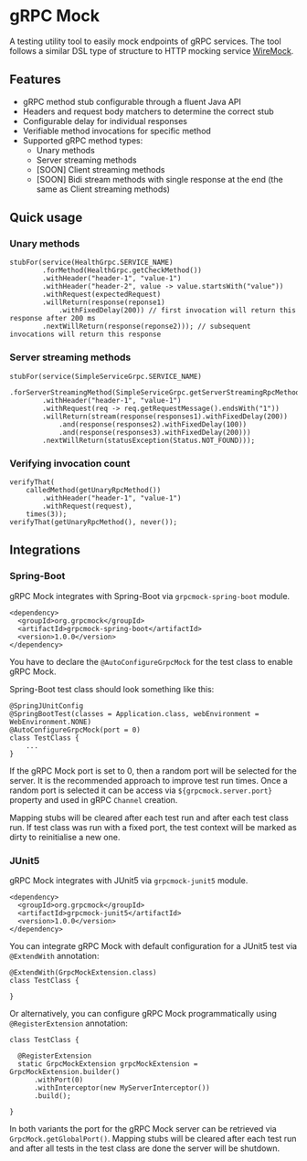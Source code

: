 # gRPC Mock
A testing utility tool to easily mock endpoints of gRPC services. 
The tool follows a similar DSL type of structure to HTTP mocking service [WireMock](https://github.com/tomakehurst/wiremock).

## Features

 - gRPC method stub configurable through a fluent Java API
 - Headers and request body matchers to determine the correct stub
 - Configurable delay for individual responses
 - Verifiable method invocations for specific method
 - Supported gRPC method types:
    - Unary methods
    - Server streaming methods
    - [SOON] Client streaming methods
    - [SOON] Bidi stream methods with single response at the end (the same as Client streaming methods)
    
## Quick usage

### Unary methods

```
stubFor(service(HealthGrpc.SERVICE_NAME)
        .forMethod(HealthGrpc.getCheckMethod())
        .withHeader("header-1", "value-1")
        .withHeader("header-2", value -> value.startsWith("value"))
        .withRequest(expectedRequest)
        .willReturn(response(reponse1)
            .withFixedDelay(200)) // first invocation will return this response after 200 ms
        .nextWillReturn(response(reponse2))); // subsequent invocations will return this response
```

### Server streaming methods

```
stubFor(service(SimpleServiceGrpc.SERVICE_NAME)
        .forServerStreamingMethod(SimpleServiceGrpc.getServerStreamingRpcMethod())
        .withHeader("header-1", "value-1")
        .withRequest(req -> req.getRequestMessage().endsWith("1"))
        .willReturn(stream(response(responses1).withFixedDelay(200))
            .and(response(responses2).withFixedDelay(100))
            .and(response(responses3).withFixedDelay(200)))
        .nextWillReturn(statusException(Status.NOT_FOUND)));
```

### Verifying invocation count

```
verifyThat(
    calledMethod(getUnaryRpcMethod())
        .withHeader("header-1", "value-1")
        .withRequest(request),
    times(3));
verifyThat(getUnaryRpcMethod(), never());
```

## Integrations

### Spring-Boot

gRPC Mock integrates with Spring-Boot via `grpcmock-spring-boot` module. 

```
<dependency>
  <groupId>org.grpcmock</groupId>
  <artifactId>grpcmock-spring-boot</artifactId>
  <version>1.0.0</version>
</dependency>
```

You have to declare the `@AutoConfigureGrpcMock` for the test class to enable gRPC Mock.

Spring-Boot test class should look something like this:
```
@SpringJUnitConfig
@SpringBootTest(classes = Application.class, webEnvironment = WebEnvironment.NONE)
@AutoConfigureGrpcMock(port = 0)
class TestClass {
    ...
}
```

If the gRPC Mock port is set to 0, then a random port will be selected for the server. It is the recommended approach to improve test run times. Once a random port is selected it can be access via `${grpcmock.server.port}` property and used in gRPC `Channel` creation.

Mapping stubs will be cleared after each test run and after each test class run. If test class was run with a fixed port, the test context will be marked as dirty to reinitialise a new one.

### JUnit5

gRPC Mock integrates with JUnit5 via `grpcmock-junit5` module.

```
<dependency>
  <groupId>org.grpcmock</groupId>
  <artifactId>grpcmock-junit5</artifactId>
  <version>1.0.0</version>
</dependency>
```

You can integrate gRPC Mock with default configuration for a JUnit5 test via `@ExtendWith` annotation:

```
@ExtendWith(GrpcMockExtension.class)
class TestClass {

}
```

Or alternatively, you can configure gRPC Mock programmatically using `@RegisterExtension` annotation:

```
class TestClass {

  @RegisterExtension
  static GrpcMockExtension grpcMockExtension = GrpcMockExtension.builder()
      .withPort(0)
      .withInterceptor(new MyServerInterceptor())
      .build();

}
```

In both variants the port for the gRPC Mock server can be retrieved via `GrpcMock.getGlobalPort()`. 
Mapping stubs will be cleared after each test run and 
after all tests in the test class are done the server will be shutdown.
